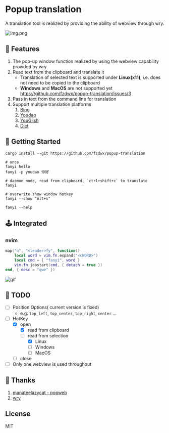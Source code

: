 # Popup translation

A translation tool is realized by providing the ability of webview through wry.

![img.png](.github/one.gif)

## 💫 Features

1. The pop-up window function realized by using the webview capability provided by wry
2. Read text from the clipboard and translate it
    - Translation of selected text is supported under **Linux(x11)**, i.e. does not need to be copied to the clipboard
    - **Windows** and **MacOS** are not supported yet https://github.com/fzdwx/popup-translation/issues/3
3. Pass in text from the command line for translation
4. Support multiple translation platforms
    1. [Bing](https://www.bing.com/)
    2. [Youdao](https://www.youdao.com/)
    3. [YouGlish](https://youglish.com/)
    4. [Dict](https://dict.cn/)

## 🚀 Getting Started

```shell
cargo install --git https://github.com/fzdwx/popup-translation

# once
fanyi hello
fanyi -p youdao 你好

# daemon mode, read from clipboard, `ctrl+shift+c` to translate
fanyi

# overwrite show window hotkey
fanyi --show "Alt+s"

fanyi --help
```

## 🕹️ Integrated

### nvim

```lua
map("n", "<leader>fy", function()
    local word = vim.fn.expand("<cWORD>")
    local cmd = { "fanyi", word }
    vim.fn.jobstart(cmd, { detach = true })
end, { desc = "qwe" })
```

![gif](https://user-images.githubusercontent.com/65269574/218270052-0338693e-31fd-458b-ac03-f668b6ffd8d2.gif)

## 🦹 TODO

- [ ] Position Options( current version is fixed)
    - e.g: `top_left`, `top_center`, `top_right`, `center` ...
- [ ] HotKey
    - [x] open
        - [x] read from clipboard
        - [ ] read from selection
            - [x] Linux
            - [ ] Windows
            - [ ] MacOS
    - [ ] close
- [ ] Only one webview is used throughout

## 📖 Thanks

1. [manateelazycat - popweb](https://github.com/manateelazycat/popweb/blob/main/extension/dict/popweb-dict.el)
2. [wry](https://github.com/tauri-apps/wry)

## License

MIT